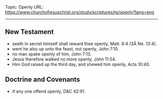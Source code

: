 Topic: Openly
URL: https://www.churchofjesuschrist.org/study/scriptures/tg/openly?lang=eng

---

## New Testament

- seeth in secret himself shall reward thee openly, Matt. 6:4 (3Â Ne. 13:4).
- went he also up unto the feast, not openly, John 7:10.
- no man spake openly of him, John 7:13.
- Jesus therefore walked no more openly, John 11:54.
- Him God raised up the third day, and shewed him openly, Acts 10:40.

## Doctrine and Covenants

- if any one offend openly, D&C 42:91.

